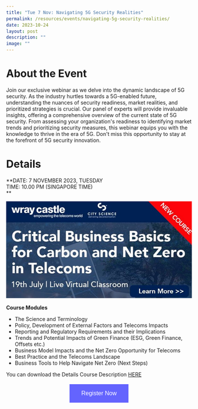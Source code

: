 ```yaml
---
title: "Tue 7 Nov: Navigating 5G Security Realities"
permalink: /resources/events/navigating-5g-security-realities/
date: 2023-10-24
layout: post
description: ""
image: ""
---
```

# About the Event

Join our exclusive webinar as we delve into the dynamic landscape of 5G security. As the industry hurtles towards a 5G-enabled future, understanding the nuances of security readiness, market realities, and prioritized strategies is crucial. 
Our panel of experts will provide invaluable insights, offering a comprehensive overview of the current state of 5G security. From assessing your organization's readiness to identifying market trends and prioritizing security measures, this webinar equips you with the knowledge to thrive in the era of 5G. Don't miss this opportunity to stay at the forefront of 5G security innovation.

# Details
**DATE: 7 NOVEMBER 2023, TUESDAY <br> 
TIME: 10.00 PM (SINGAPORE TIME) <br> **

![](/images/events/wray%20castle%20online%20seminar%20on%2019%20jul%202023_cover%20pic.jpg)


**Course Modules**

- The Science and Terminology
- Policy, Development of External Factors and Telecoms Impacts
- Reporting and Regulatory Requirements and their Implications
- Trends and Potential Impacts of Green Finance (ESG, Green Finance, Offsets etc.)
- Business Model Impacts and the Net Zero Opportunity for Telecoms
- Best Practice and the Telecoms Landscape
- Business Tools to Help Navigate Net Zero (Next Steps)

You can download the Details Course Description [HERE](/files/events/critical_business_basics_for_carbon_and_net_zero_in_telecoms_july_2023.pdf)


<style>
#register {
  background-color: #0000ff;
  border: none;
  color: white;
  padding: 16px 32px;
  text-align: center;
  font-size: 16px;
  margin: 4px 2px;
  opacity: 0.6;
  transition: 0.3s;
  display: inline-block;
  text-decoration: none;
  cursor: pointer;
}
</style>

<center><a href="https://wraycastle.com/pages/course-enquiry?sku=WR2303&amp;title=Critical+Business+Basics+for+Carbon+and+Net+Zero+in+ICT&amp;type=" target="_blank"><button id="register" class="btn">Register Now</button></a></center>